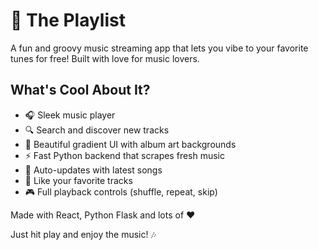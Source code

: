 
# 🎵 The Playlist

A fun and groovy music streaming app that lets you vibe to your favorite tunes for free! Built with love for music lovers.

## What's Cool About It? 

- 🎧 Sleek music player
- 🔍 Search and discover new tracks
- 🎨 Beautiful gradient UI with album art backgrounds  
- ⚡ Fast Python backend that scrapes fresh music
- 🔄 Auto-updates with latest songs
- 💝 Like your favorite tracks
- 🎮 Full playback controls (shuffle, repeat, skip)

Made with React, Python Flask and lots of ❤️

Just hit play and enjoy the music! 🎶
